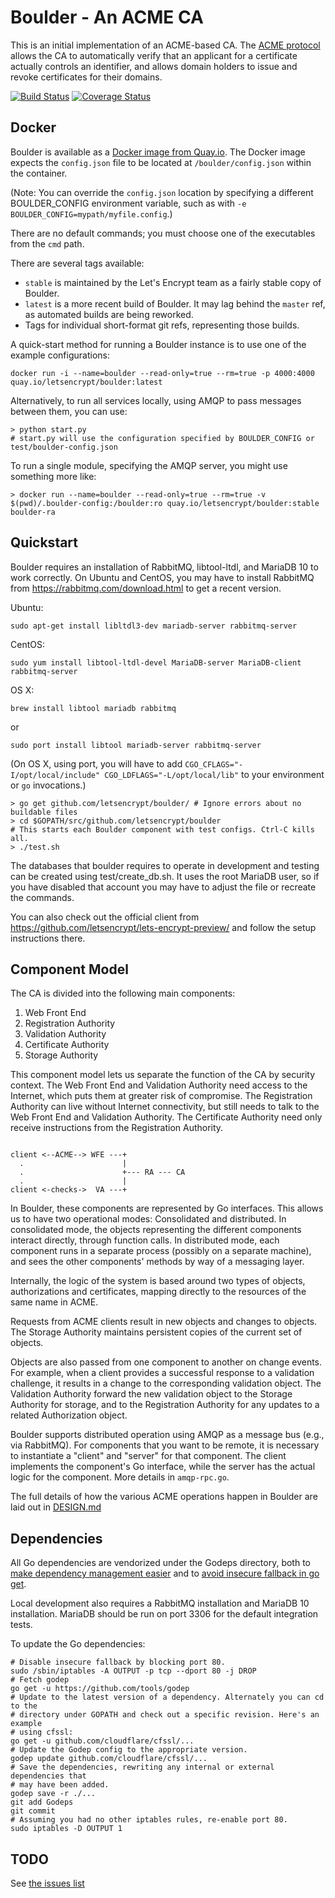 Boulder - An ACME CA
====================

This is an initial implementation of an ACME-based CA. The [ACME protocol](https://github.com/letsencrypt/acme-spec/) allows the CA to automatically verify that an applicant for a certificate actually controls an identifier, and allows domain holders to issue and revoke certificates for their domains.


[![Build Status](https://travis-ci.org/letsencrypt/boulder.svg)](https://travis-ci.org/letsencrypt/boulder)
[![Coverage Status](https://coveralls.io/repos/letsencrypt/boulder/badge.svg)](https://coveralls.io/r/letsencrypt/boulder)

Docker
------

Boulder is available as a [Docker image from Quay.io](https://quay.io/repository/letsencrypt/boulder). The Docker image expects the `config.json` file to be located at `/boulder/config.json` within the container.

(Note: You can override the `config.json` location by specifying a different BOULDER_CONFIG environment variable, such as with `-e BOULDER_CONFIG=mypath/myfile.config`.)

There are no default commands; you must choose one of the executables from the `cmd` path.

There are several tags available:
 - `stable` is maintained by the Let's Encrypt team as a fairly stable copy of Boulder.
 - `latest` is a more recent build of Boulder. It may lag behind the `master` ref, as automated builds are being reworked.
 - Tags for individual short-format git refs, representing those builds.


A quick-start method for running a Boulder instance is to use one of the example configurations:

    docker run -i --name=boulder --read-only=true --rm=true -p 4000:4000 quay.io/letsencrypt/boulder:latest


Alternatively, to run all services locally, using AMQP to pass messages between them, you can use:

```
> python start.py
# start.py will use the configuration specified by BOULDER_CONFIG or test/boulder-config.json
```

To run a single module, specifying the AMQP server, you might use something more like:

```
> docker run --name=boulder --read-only=true --rm=true -v $(pwd)/.boulder-config:/boulder:ro quay.io/letsencrypt/boulder:stable boulder-ra
```



Quickstart
----------

Boulder requires an installation of RabbitMQ, libtool-ltdl, and
MariaDB 10 to work correctly. On Ubuntu and CentOS, you may have to
install RabbitMQ from https://rabbitmq.com/download.html to get a
recent version.

Ubuntu:

    sudo apt-get install libltdl3-dev mariadb-server rabbitmq-server

CentOS:

    sudo yum install libtool-ltdl-devel MariaDB-server MariaDB-client rabbitmq-server

OS X:

    brew install libtool mariadb rabbitmq

or

    sudo port install libtool mariadb-server rabbitmq-server

(On OS X, using port, you will have to add `CGO_CFLAGS="-I/opt/local/include" CGO_LDFLAGS="-L/opt/local/lib"` to your environment or `go` invocations.)

```
> go get github.com/letsencrypt/boulder/ # Ignore errors about no buildable files
> cd $GOPATH/src/github.com/letsencrypt/boulder
# This starts each Boulder component with test configs. Ctrl-C kills all.
> ./test.sh
```

The databases that boulder requires to operate in development and
testing can be created using test/create\_db.sh. It uses the root
MariaDB user, so if you have disabled that account you may have to
adjust the file or recreate the commands.

You can also check out the official client from
https://github.com/letsencrypt/lets-encrypt-preview/ and follow the setup
instructions there.

Component Model
---------------

The CA is divided into the following main components:

1. Web Front End
2. Registration Authority
3. Validation Authority
4. Certificate Authority
5. Storage Authority

This component model lets us separate the function of the CA by security context.  The Web Front End and Validation Authority need access to the Internet, which puts them at greater risk of compromise.  The Registration Authority can live without Internet connectivity, but still needs to talk to the Web Front End and Validation Authority.  The Certificate Authority need only receive instructions from the Registration Authority.

```

client <--ACME--> WFE ---+
  .                      |
  .                      +--- RA --- CA
  .                      |
client <-checks->  VA ---+

```

In Boulder, these components are represented by Go interfaces.  This allows us to have two operational modes: Consolidated and distributed.  In consolidated mode, the objects representing the different components interact directly, through function calls.  In distributed mode, each component runs in a separate process (possibly on a separate machine), and sees the other components' methods by way of a messaging layer.

Internally, the logic of the system is based around two types of objects, authorizations and certificates, mapping directly to the resources of the same name in ACME.

Requests from ACME clients result in new objects and changes to objects.  The Storage Authority maintains persistent copies of the current set of objects.

Objects are also passed from one component to another on change events.  For example, when a client provides a successful response to a validation challenge, it results in a change to the corresponding validation object.  The Validation Authority forward the new validation object to the Storage Authority for storage, and to the Registration Authority for any updates to a related Authorization object.

Boulder supports distributed operation using AMQP as a message bus (e.g., via RabbitMQ).  For components that you want to be remote, it is necessary to instantiate a "client" and "server" for that component.  The client implements the component's Go interface, while the server has the actual logic for the component.  More details in `amqp-rpc.go`.

The full details of how the various ACME operations happen in Boulder are laid out in [DESIGN.md](https://github.com/letsencrypt/boulder/blob/master/DESIGN.md)


Dependencies
------------

All Go dependencies are vendorized under the Godeps directory,
both to [make dependency management
easier](https://groups.google.com/forum/m/#!topic/golang-dev/nMWoEAG55v8)
and to [avoid insecure fallback in go
get](https://github.com/golang/go/issues/9637).

Local development also requires a RabbitMQ installation and MariaDB
10 installation. MariaDB should be run on port 3306 for the
default integration tests.

To update the Go dependencies:

```
# Disable insecure fallback by blocking port 80.
sudo /sbin/iptables -A OUTPUT -p tcp --dport 80 -j DROP
# Fetch godep
go get -u https://github.com/tools/godep
# Update to the latest version of a dependency. Alternately you can cd to the
# directory under GOPATH and check out a specific revision. Here's an example
# using cfssl:
go get -u github.com/cloudflare/cfssl/...
# Update the Godep config to the appropriate version.
godep update github.com/cloudflare/cfssl/...
# Save the dependencies, rewriting any internal or external dependencies that
# may have been added.
godep save -r ./...
git add Godeps
git commit
# Assuming you had no other iptables rules, re-enable port 80.
sudo iptables -D OUTPUT 1
```


TODO
----

See [the issues list](https://github.com/letsencrypt/boulder/issues)
